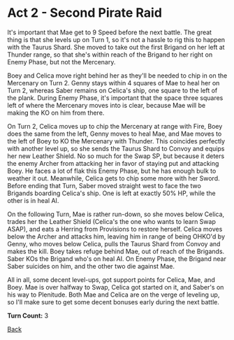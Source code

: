 # Act 2 - Second Pirate Raid

It's important that Mae get to 9 Speed before the next battle. The great thing is that she levels up on Turn 1, so it's not a hassle to rig this to happen with the Taurus Shard. She moved to take out the first Brigand on her left at Thunder range, so that she's within reach of the Brigand to her right on Enemy Phase, but not the Mercenary.

Boey and Celica move right behind her as they'll be needed to chip in on the Mercenary on Turn 2. Genny stays within 4 squares of Mae to heal her on Turn 2, whereas Saber remains on Celica's ship, one square to the left of the plank. During Enemy Phase, it's important that the space three squares left of where the Mercenary moves into is clear, because Mae will be making the KO on him from there.

On Turn 2, Celica moves up to chip the Mercenary at range with Fire, Boey does the same from the left, Genny moves to heal Mae, and Mae moves to the left of Boey to KO the Mercenary with Thunder. This coincides perfectly with another level up, so she sends the Taurus Shard to Convoy and equips her new Leather Shield. No so much for the Swap SP, but because it deters the enemy Archer from attacking her in favor of staying put and attacking Boey. He faces a lot of flak this Enemy Phase, but he has enough bulk to weather it out. Meanwhile, Celica gets to chip some more with her Sword. Before ending that Turn, Saber moved straight west to face the two Brigands boarding Celica's ship. One is left at exactly 50% HP, while the other is in heal AI.

On the following Turn, Mae is rather run-down, so she moves below Celica, trades her the Leather Shield (Celica's the one who wants to learn Swap ASAP), and eats a Herring from Provisions to restore herself. Celica moves below the Archer and attacks him, leaving him in range of being OHKO'd by Genny, who moves below Celica, pulls the Taurus Shard from Convoy and makes the kill. Boey takes refuge behind Mae, out of reach of the Brigands. Saber KOs the Brigand who's on heal AI. On Enemy Phase, the Brigand near Saber suicides on him, and the other two die against Mae.

All in all, some decent level-ups, got support points for Celica, Mae, and Boey. Mae is over halfway to Swap, Celica got started on it, and Saber's on his way to Plenitude. Both Mae and Celica are on the verge of leveling up, so I'll make sure to get some decent bonuses early during the next battle.

**Turn Count:** 3

[Back](README.md)